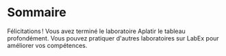 # Sommaire

Félicitations ! Vous avez terminé le laboratoire Aplatir le tableau profondément. Vous pouvez pratiquer d'autres laboratoires sur LabEx pour améliorer vos compétences.
